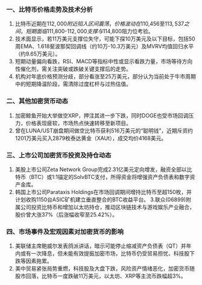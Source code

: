 ### 一、比特币价格走势及技术分析
1. 比特币近期在$112,000附近陷入区间震荡，价格波动在$110,456至$113,537之间，短期面临$111,800-$112,000支撑与$114,800阻力位考验。
2. 技术面显示，若11万美元支撑位失守，可能下探10万美元及以下目标，包括50周EMA、1.618斐波那契回调线（约10万-10.3万美元）及MVRV均值回归水平（约9.65万美元）。
3. 短期动量偏向看跌，RSI、MACD等指标中性或显示看跌力量，市场等待方向性催化剂，需关注突破或跌破关键支撑后的走势。
4. 机构对年底价格预测分歧，部分看涨至25万美元，部分认为当前处于牛市周期中的短期降温阶段，需清除过度杠杆与过热估值。

### 二、其他加密货币动态
1. 加密鲸鱼开始大举做空XRP，押注其进一步下跌，同时DOGE也受市场回调压力，价格表现疲软，市场热点快速转移至新项目。
2. 曾在LUNA/UST崩盘期间做空比特币获利516万美元的“聪明钱”，近期斥资约1201万美元买入2879枚泰达黄金（XAUt），成交均价4168美元。

### 三、上市公司加密货币投资及持仓动态
1. 美股上市公司Zeta Network Group完成2.31亿美元定向增发，融资全部以比特币（BTC）或1:1锚定的SolvBTC支付，所得资金将增强资产负债表和数字资产金库。
2. 韩国上市公司Parataxis Holdings在市场回调期间增持比特币至超150枚，并计划收购1150台ASIC矿机建立垂直整合的BTC收益平台。
3.联众(06899)附属公司投资比特币和增加以太坊持仓，推动区块链技术与游戏娱乐产业融合，股价曾大涨37%（后涨幅收窄至25.42%）。

### 四、市场事件及宏观因素对加密货币的影响
1. 美联储主席鲍威尔发表鸽派讲话，暗示可能停止缩减资产负债表（QT）并年内或有一次降息，但未能有效提振加密市场，比特币仍受贸易担忧、科技股下跌等因素拖累。
2. 美中贸易紧张局势重燃，科技股及大盘下跌，风险资产情绪恶化，加密货币随股市回落，比特币一度跌破11万美元，以太坊、XRP等主流币跌幅超3%。